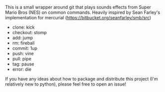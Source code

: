 This is a small wrapper around git that plays sounds effects from Super Mario Bros (NES) on common commands.
Heavily inspired by Sean Farley's implementation for mercurial (https://bitbucket.org/seanfarley/smb/src)

- clone: kick
- checkout: stomp
- add: jump
- rm: fireball
- commit: 1up
- push: vine
- pull: pipe
- tag: pause
- error: die

If you have any ideas about how to package and distribute this project (I'm relatively new to python), please feel free to open an issue!
